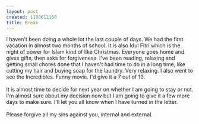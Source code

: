 ```yaml
--- 
layout: post
created: 1100612160
title: Break
---
```

I haven't been doing a whole lot the last couple of days.  We had the first vacation in almost two months of school.  It is also Idul Fitri which is the night of power for Islam kind of like Christmas.  Everyone goes home and gives gifts, then asks for forgiveness.  I've been reading, relaxing and getting small chores done that I haven't had time to do in a long time, like cutting my hair and buying soap for the laundry.  Very relaxing.  I also went to see the Incredibles.  Funny movie.  I'd give it a 7 out of 10.
<br />
<br />It is almost time to decide for next year on whether I am going to stay or not.  I'm almost sure about my decision now but I am going to give it a few more days to make sure.  I'll let you all know when I have turned in the letter.
<br />
<br />Please forgive all my sins against you, internal and external.
